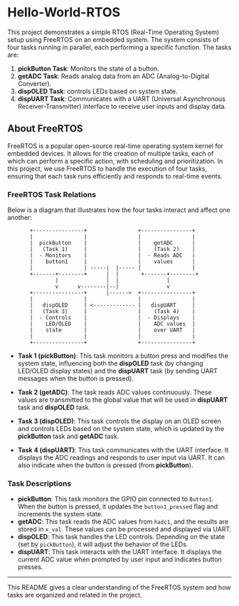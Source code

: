 # Hello-World-RTOS

This project demonstrates a simple RTOS (Real-Time Operating System) setup using FreeRTOS on an embedded system. The system consists of four tasks running in parallel, each performing a specific function. The tasks are:

1. **pickButton Task**: Monitors the state of a button.
2. **getADC Task**: Reads analog data from an ADC (Analog-to-Digital Converter).
3. **dispOLED Task**: controls LEDs based on system state.
4. **dispUART Task**: Communicates with a UART (Universal Asynchronous Receiver-Transmitter) interface to receive user inputs and display data.

## About FreeRTOS

FreeRTOS is a popular open-source real-time operating system kernel for embedded devices. It allows for the creation of multiple tasks, each of which can perform a specific action, with scheduling and prioritization. In this project, we use FreeRTOS to handle the execution of four tasks, ensuring that each task runs efficiently and responds to real-time events.

### FreeRTOS Task Relations

Below is a diagram that illustrates how the four tasks interact and affect one another:

```plaintext
       +----------------+                +----------------+
       |                |                |                |
       |  pickButton    |                |    getADC      |
       |   (Task 1)     |                |    (Task 2)    |
       |  - Monitors    |                |  - Reads ADC   |
       |    button1     |                |    values      |
       |                | -----|  |----- |                |
       +-------+--------+      |  |       +-------+--------+
               |               |  |               |
               v      v--------|--|               v
       +----------------+      |------>  +----------------+
       |                |                |                |
       |   dispOLED     | <------------- |   dispUART     |
       |   (Task 3)     |                |    (Task 4)    |
       |  - Controls    |                |  - Displays    |
       |    LED/OLED    |                |    ADC values  |
       |    state       |                |    over UART   |
       |                |                |                |
       +----------------+                +----------------+
```

- **Task 1 (pickButton)**: This task monitors a button press and modifies the system state, influencing both the **dispOLED** task (by changing LED/OLED display states) and the **dispUART** task (by sending UART messages when the button is pressed).
  
- **Task 2 (getADC)**: The task reads ADC values continuously. These values are transmitted to the global value that will be used in **dispUART** task and **dispOLED** task.
  
- **Task 3 (dispOLED)**: This task controls the display on an OLED screen and controls LEDs based on the system state, which is updated by the **pickButton** task and **getADC** task.
  
- **Task 4 (dispUART)**: This task communicates with the UART interface. It displays the ADC readings and responds to user input via UART. It can also indicate when the button is pressed (from **pickButton**).

### Task Descriptions

- **pickButton**: This task monitors the GPIO pin connected to `Button1`. When the button is pressed, it updates the `button1_pressed` flag and increments the system state.
- **getADC**: This task reads the ADC values from `hadc1`, and the results are stored in `x_val`. These values can be processed and displayed via UART.
- **dispOLED**: This task handles the LED controls. Depending on the state (set by `pickButton`), it will adjust the behavior of the LEDs.
- **dispUART**: This task interacts with the UART interface. It displays the current ADC value when prompted by user input and indicates button presses.

---

This README gives a clear understanding of the FreeRTOS system and how tasks are organized and related in the project.
